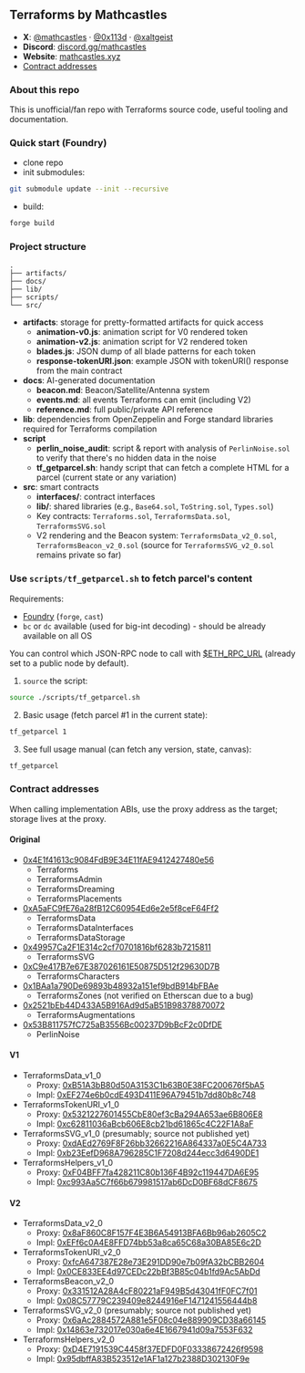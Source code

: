 ## Terraforms by Mathcastles

- **X**: [@mathcastles](https://x.com/mathcastles) · [@0x113d](https://x.com/0x113d) · [@xaltgeist](https://x.com/xaltgeist)
- **Discord**: [discord.gg/mathcastles](https://discord.gg/mathcastles)
- **Website**: [mathcastles.xyz](https://mathcastles.xyz/)
- [Contract addresses](#contract-addresses)

### About this repo

This is unofficial/fan repo with Terraforms source code, useful tooling and documentation.

### Quick start (Foundry)

- clone repo
- init submodules:
```bash
git submodule update --init --recursive
```
- build:
```bash
forge build
```

### Project structure

```text
.
├── artifacts/
├── docs/
├── lib/
├── scripts/
└── src/
```

- **artifacts**: storage for pretty-formatted artifacts for quick access
  - **animation-v0.js**: animation script for V0 rendered token
  - **animation-v2.js**: animation script for V2 rendered token
  - **blades.js**: JSON dump of all blade patterns for each token
  - **response-tokenURI.json**: example JSON with tokenURI() response from the main contract
- **docs**: AI-generated documentation
  - **beacon.md**: Beacon/Satellite/Antenna system
  - **events.md**: all events Terraforms can emit (including V2)
  - **reference.md**: full public/private API reference
- **lib**: dependencies from OpenZeppelin and Forge standard libraries required for Terraforms compilation
- **script**
  - **perlin_noise_audit**: script & report with analysis of `PerlinNoise.sol` to verify that there's no hidden data in the noise
  - **tf_getparcel.sh**: handy script that can fetch a complete HTML for a parcel (current state or any variation)
- **src**: smart contracts
  - **interfaces/**: contract interfaces
  - **lib/**: shared libraries (e.g., `Base64.sol`, `ToString.sol`, `Types.sol`)
  - Key contracts: `Terraforms.sol`, `TerraformsData.sol`, `TerraformsSVG.sol`
  - V2 rendering and the Beacon system: `TerraformsData_v2_0.sol`, `TerraformsBeacon_v2_0.sol` (source for `TerraformsSVG_v2_0.sol` remains private so far)

### Use `scripts/tf_getparcel.sh` to fetch parcel's content

Requirements:
- [Foundry](https://github.com/foundry-rs/foundry) (`forge`, `cast`)
- `bc` or `dc` available (used for big-int decoding) - should be already available on all OS

You can control which JSON-RPC node to call with [$ETH_RPC_URL](scripts/tf_getparcel.sh#L1) (already set to a public node by default).

1. `source` the script:
```bash
source ./scripts/tf_getparcel.sh
```
2. Basic usage (fetch parcel #1 in the current state):
```bash
tf_getparcel 1
```
3. See full usage manual (can fetch any version, state, canvas):
```bash
tf_getparcel
```

### Contract addresses

When calling implementation ABIs, use the proxy address as the target; storage lives at the proxy.

#### Original
- [0x4E1f41613c9084FdB9E34E11fAE9412427480e56](https://etherscan.io/address/0x4E1f41613c9084FdB9E34E11fAE9412427480e56)
  - Terraforms
  - TerraformsAdmin
  - TerraformsDreaming
  - TerraformsPlacements
- [0xA5aFC9fE76a28fB12C60954Ed6e2e5f8ceF64Ff2](https://etherscan.io/address/0xA5aFC9fE76a28fB12C60954Ed6e2e5f8ceF64Ff2)
  - TerraformsData
  - TerraformsDataInterfaces
  - TerraformsDataStorage
- [0x49957Ca2F1E314c2cf70701816bf6283b7215811](https://etherscan.io/address/0x49957Ca2F1E314c2cf70701816bf6283b7215811)
  - TerraformsSVG
- [0xC9e417B7e67E387026161E50875D512f29630D7B](https://etherscan.io/address/0xC9e417B7e67E387026161E50875D512f29630D7B)
  - TerraformsCharacters
- [0x1BAa1a790De69893b48932a151ef9bdB914bFBAe](https://etherscan.io/address/0x1BAa1a790De69893b48932a151ef9bdB914bFBAe)
  - TerraformsZones (not verified on Etherscan due to a bug)
- [0x2521bEb44D433A5B916Ad9d5aB51B98378870072](https://etherscan.io/address/0x2521bEb44D433A5B916Ad9d5aB51B98378870072)
  - TerraformsAugmentations
- [0x53B811757fC725aB3556Bc00237D9bBcF2c0DfDE](https://etherscan.io/address/0x53B811757fC725aB3556Bc00237D9bBcF2c0DfDE)
  - PerlinNoise

#### V1
- TerraformsData_v1_0
  - Proxy: [0xB51A3bB80d50A3153C1b63B0E38FC200676f5bA5](https://etherscan.io/address/0xB51A3bB80d50A3153C1b63B0E38FC200676f5bA5)
  - Impl: [0xEF274e6b0cdE493D411E96A79451b7dd80b8c748](https://etherscan.io/address/0xEF274e6b0cdE493D411E96A79451b7dd80b8c748)
- TerraformsTokenURI_v1_0
  - Proxy: [0x5321227601455CbE80ef3cBa294A653ae6B806E8](https://etherscan.io/address/0x5321227601455CbE80ef3cBa294A653ae6B806E8)
  - Impl: [0xc62811036aBcb606E8cb21bd61865c4C22F1A8aF](https://etherscan.io/address/0xc62811036aBcb606E8cb21bd61865c4C22F1A8aF)
- TerraformsSVG_v1_0 (presumably; source not published yet)
  - Proxy: [0xdAEd2769F8F26bb32662216A864337a0E5C4A733](https://etherscan.io/address/0xdAEd2769F8F26bb32662216A864337a0E5C4A733)
  - Impl: [0xb23EefD968A796285C1F7208d244ecc3d6490DE1](https://etherscan.io/address/0xb23EefD968A796285C1F7208d244ecc3d6490DE1)
- TerraformsHelpers_v1_0
  - Proxy: [0xF04BFF7fa428211C80b136F4B92c119447DA6E95](https://etherscan.io/address/0xF04BFF7fa428211C80b136F4B92c119447DA6E95)
  - Impl: [0xc993Aa5C7f66b679981517ab6DcD0BF68dCF8675](https://etherscan.io/address/0xc993Aa5C7f66b679981517ab6DcD0BF68dCF8675)

#### V2
- TerraformsData_v2_0
  - Proxy: [0x8aF860C8F157F4E3B6A54913BFA6Bb96ab2605C2](https://etherscan.io/address/0x8aF860C8F157F4E3B6A54913BFA6Bb96ab2605C2)
  - Impl: [0xEFf6c0A4E8FFD74bb53a8ca65C68a30BA85E6c2D](https://etherscan.io/address/0xEFf6c0A4E8FFD74bb53a8ca65C68a30BA85E6c2D)
- TerraformsTokenURI_v2_0
  - Proxy: [0xfcA647387E28e73E291DD90e7b09fA32bCBB2604](https://etherscan.io/address/0xfcA647387E28e73E291DD90e7b09fA32bCBB2604)
  - Impl: [0x0CE833EE4d97CEDc22bBf3B85c04b1fd9Ac5AbDd](https://etherscan.io/address/0x0CE833EE4d97CEDc22bBf3B85c04b1fd9Ac5AbDd)
- TerraformsBeacon_v2_0
  - Proxy: [0x331512A28A4cF80221aF949B5d43041fF0FC7f01](https://etherscan.io/address/0x331512A28A4cF80221aF949B5d43041fF0FC7f01)
  - Impl: [0x08C57779C239409e8244916eF1471241556444b8](https://etherscan.io/address/0x08C57779C239409e8244916eF1471241556444b8)
- TerraformsSVG_v2_0 (presumably; source not published yet)
  - Proxy: [0x6aAc2884572A881e5F08c04e889909CD38a66145](https://etherscan.io/address/0x6aAc2884572A881e5F08c04e889909CD38a66145)
  - Impl: [0x14863e732017e030a6e4E1667941d09a7553F632](https://etherscan.io/address/0x14863e732017e030a6e4E1667941d09a7553F632)
- TerraformsHelpers_v2_0
  - Proxy: [0xD4E7191539C4458f37EDFD0F03338672426f9598](https://etherscan.io/address/0xD4E7191539C4458f37EDFD0F03338672426f9598)
  - Impl: [0x95dbffA83B523512e1AF1a127b2388D302130F9e](https://etherscan.io/address/0x95dbffA83B523512e1AF1a127b2388D302130F9e)
